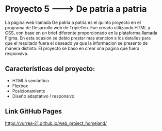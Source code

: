# Proyecto 5 ---> De patria a patria

La página web llamada De patria a patria es el quinto proyecto en el programa de Desarrollo web de TripleTen. Fue creado utilizando HTML y CSS,
con base en un brief diferente proporcionado en la plataforma llamada Figma. En esta ocasion se debio prestar mas atencion a los detalles para que el resultado fuera el deseado ya que la informacion se presento de manera distinta. El proyecto se baso en crear una pagina que fuera responsiva.

## Características del proyecto:

- HTML5 semántico
- Flexbox
- Posicionamiento
- Diseño adaptativo / responsivo.

## Link GitHub Pages

https://yurrea-21.github.io/web_project_homeland/
